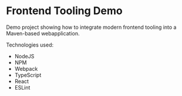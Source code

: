 # Frontend Tooling Demo

Demo project showing how to integrate modern frontend tooling into a Maven-based webapplication.

Technologies used:

* NodeJS
* NPM
* Webpack
* TypeScript
* React
* ESLint